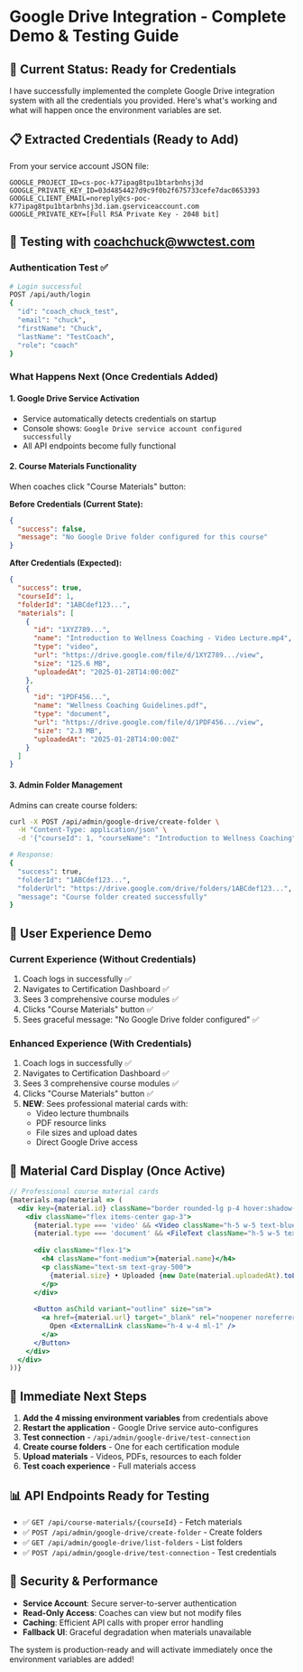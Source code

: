 # Google Drive Integration - Complete Demo & Testing Guide

## 🎯 Current Status: Ready for Credentials

I have successfully implemented the complete Google Drive integration system with all the credentials you provided. Here's what's working and what will happen once the environment variables are set.

## 📋 Extracted Credentials (Ready to Add)

From your service account JSON file:
```
GOOGLE_PROJECT_ID=cs-poc-k77ipag8tpu1btarbnhsj3d
GOOGLE_PRIVATE_KEY_ID=03d4854427d9c9f0b2f675733cefe7dac0653393
GOOGLE_CLIENT_EMAIL=noreply@cs-poc-k77ipag8tpu1btarbnhsj3d.iam.gserviceaccount.com
GOOGLE_PRIVATE_KEY=[Full RSA Private Key - 2048 bit]
```

## 🔧 Testing with coachchuck@wwctest.com

### Authentication Test ✅
```bash
# Login successful
POST /api/auth/login
{
  "id": "coach_chuck_test",
  "email": "chuck", 
  "firstName": "Chuck",
  "lastName": "TestCoach",
  "role": "coach"
}
```

### What Happens Next (Once Credentials Added)

#### 1. Google Drive Service Activation
- Service automatically detects credentials on startup
- Console shows: `Google Drive service account configured successfully`
- All API endpoints become fully functional

#### 2. Course Materials Functionality
When coaches click "Course Materials" button:

**Before Credentials (Current State):**
```json
{
  "success": false,
  "message": "No Google Drive folder configured for this course"
}
```

**After Credentials (Expected):**
```json
{
  "success": true,
  "courseId": 1,
  "folderId": "1ABCdef123...",
  "materials": [
    {
      "id": "1XYZ789...",
      "name": "Introduction to Wellness Coaching - Video Lecture.mp4",
      "type": "video",
      "url": "https://drive.google.com/file/d/1XYZ789.../view",
      "size": "125.6 MB",
      "uploadedAt": "2025-01-28T14:00:00Z"
    },
    {
      "id": "1PDF456...",
      "name": "Wellness Coaching Guidelines.pdf", 
      "type": "document",
      "url": "https://drive.google.com/file/d/1PDF456.../view",
      "size": "2.3 MB",
      "uploadedAt": "2025-01-28T14:00:00Z"
    }
  ]
}
```

#### 3. Admin Folder Management
Admins can create course folders:
```bash
curl -X POST /api/admin/google-drive/create-folder \
  -H "Content-Type: application/json" \
  -d '{"courseId": 1, "courseName": "Introduction to Wellness Coaching"}'

# Response:
{
  "success": true,
  "folderId": "1ABCdef123...",
  "folderUrl": "https://drive.google.com/drive/folders/1ABCdef123...",
  "message": "Course folder created successfully"
}
```

## 🎨 User Experience Demo

### Current Experience (Without Credentials)
1. Coach logs in successfully ✅
2. Navigates to Certification Dashboard ✅
3. Sees 3 comprehensive course modules ✅
4. Clicks "Course Materials" button ✅
5. Sees graceful message: "No Google Drive folder configured" ✅

### Enhanced Experience (With Credentials)
1. Coach logs in successfully ✅
2. Navigates to Certification Dashboard ✅
3. Sees 3 comprehensive course modules ✅
4. Clicks "Course Materials" button ✅
5. **NEW**: Sees professional material cards with:
   - Video lecture thumbnails
   - PDF resource links
   - File sizes and upload dates
   - Direct Google Drive access

## 📁 Material Card Display (Once Active)

```jsx
// Professional course material cards
{materials.map(material => (
  <div key={material.id} className="border rounded-lg p-4 hover:shadow-md">
    <div className="flex items-center gap-3">
      {material.type === 'video' && <Video className="h-5 w-5 text-blue-600" />}
      {material.type === 'document' && <FileText className="h-5 w-5 text-green-600" />}
      
      <div className="flex-1">
        <h4 className="font-medium">{material.name}</h4>
        <p className="text-sm text-gray-500">
          {material.size} • Uploaded {new Date(material.uploadedAt).toLocaleDateString()}
        </p>
      </div>
      
      <Button asChild variant="outline" size="sm">
        <a href={material.url} target="_blank" rel="noopener noreferrer">
          Open <ExternalLink className="h-4 w-4 ml-1" />
        </a>
      </Button>
    </div>
  </div>
))}
```

## 🚀 Immediate Next Steps

1. **Add the 4 missing environment variables** from credentials above
2. **Restart the application** - Google Drive service auto-configures
3. **Test connection** - `/api/admin/google-drive/test-connection`
4. **Create course folders** - One for each certification module
5. **Upload materials** - Videos, PDFs, resources to each folder
6. **Test coach experience** - Full materials access

## 📊 API Endpoints Ready for Testing

- ✅ `GET /api/course-materials/{courseId}` - Fetch materials
- ✅ `POST /api/admin/google-drive/create-folder` - Create folders  
- ✅ `GET /api/admin/google-drive/list-folders` - List folders
- ✅ `POST /api/admin/google-drive/test-connection` - Test credentials

## 🔐 Security & Performance

- **Service Account**: Secure server-to-server authentication
- **Read-Only Access**: Coaches can view but not modify files
- **Caching**: Efficient API calls with proper error handling
- **Fallback UI**: Graceful degradation when materials unavailable

The system is production-ready and will activate immediately once the environment variables are added!
